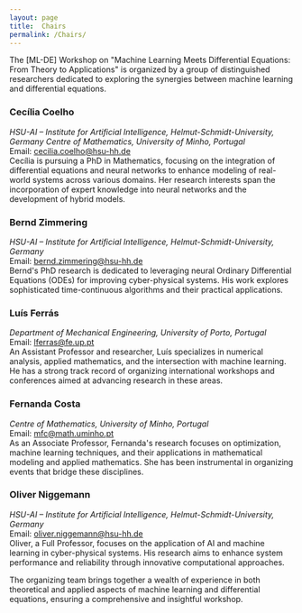 ```yaml
---
layout: page
title:  Chairs
permalink: /Chairs/
---
```


The [ML-DE] Workshop on "Machine Learning Meets Differential Equations: From Theory to Applications" is organized by a group of distinguished researchers dedicated to exploring the synergies between machine learning and differential equations.

### Cecília Coelho
_HSU-AI – Institute for Artificial Intelligence, Helmut-Schmidt-University, Germany_ 
_Centre of Mathematics, University of Minho, Portugal_  
Email: cecilia.coelho@hsu-hh.de  
Cecília is pursuing a PhD in Mathematics, focusing on the integration of differential equations and neural networks to enhance modeling of real-world systems across various domains. Her research interests span the incorporation of expert knowledge into neural networks and the development of hybrid models.

### Bernd Zimmering
_HSU-AI – Institute for Artificial Intelligence, Helmut-Schmidt-University, Germany_  
Email: bernd.zimmering@hsu-hh.de  
Bernd's PhD research is dedicated to leveraging neural Ordinary Differential Equations (ODEs) for improving cyber-physical systems. His work explores sophisticated time-continuous algorithms and their practical applications.

### Luís Ferrás
_Department of Mechanical Engineering, University of Porto, Portugal_  
Email: lferras@fe.up.pt  
An Assistant Professor and researcher, Luís specializes in numerical analysis, applied mathematics, and the intersection with machine learning. He has a strong track record of organizing international workshops and conferences aimed at advancing research in these areas.

### Fernanda Costa
_Centre of Mathematics, University of Minho, Portugal_  
Email: mfc@math.uminho.pt  
As an Associate Professor, Fernanda's research focuses on optimization, machine learning techniques, and their applications in mathematical modeling and applied mathematics. She has been instrumental in organizing events that bridge these disciplines.

### Oliver Niggemann
_HSU-AI – Institute for Artificial Intelligence, Helmut-Schmidt-University, Germany_  
Email: oliver.niggemann@hsu-hh.de  
Oliver, a Full Professor, focuses on the application of AI and machine learning in cyber-physical systems. His research aims to enhance system performance and reliability through innovative computational approaches.

The organizing team brings together a wealth of experience in both theoretical and applied aspects of machine learning and differential equations, ensuring a comprehensive and insightful workshop.
